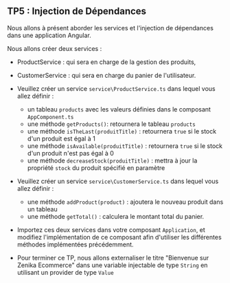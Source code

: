 ## TP5 : Injection de Dépendances

Nous allons à présent aborder les services et l'injection de dépendances dans une application Angular.

Nous allons créer deux services :

- ProductService : qui sera en charge de la gestion des produits,
- CustomerService : qui sera en charge du panier de l'utilisateur.

- Veuillez créer un service `service\ProductService.ts` dans lequel vous allez définir :
	- un tableau `products` avec les valeurs définies dans le composant `AppComponent.ts`
	- une méthode `getProducts()`: retournera le tableau `products`
	- une méthode `isTheLast(produitTitle)` : retournera `true` si le stock d'un produit est égal à 1
	- une méthode `isAvailable(produitTitle)` : retournera `true` si le stock d'un produit n'est pas égal à 0
	- une méthode `decreaseStock(produitTitle)` : mettra à jour la propriété `stock` du produit spécifié en paramètre

- Veuillez créer un service `service\CustomerService.ts` dans lequel vous allez définir :
	- une méthode `addProduct(product)` : ajoutera le nouveau produit dans un tableau
	- une méthode `getTotal()` : calculera le montant total du panier.

- Importez ces deux services dans votre composant `Application`, et modifiez l'implémentation de ce composant afin d'utiliser les différentes méthodes implémentées précédemment.

- Pour terminer ce TP, nous allons externaliser le titre "Bienvenue sur Zenika Ecommerce" dans une variable injectable de type `String` en utilisant un provider de type `Value`
